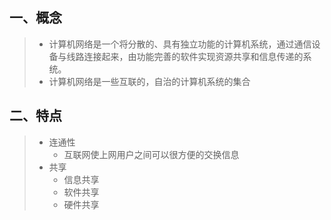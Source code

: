 ## 一、概念

> - 计算机网络是一个将分散的、具有独立功能的计算机系统，通过通信设备与线路连接起来，由功能完善的软件实现资源共享和信息传递的系统。
> - 计算机网络是一些互联的，自治的计算机系统的集合

## 二、特点

> - 连通性
>   - 互联网使上网用户之间可以很方便的交换信息
> - 共享
>   - 信息共享
>   - 软件共享
>   - 硬件共享